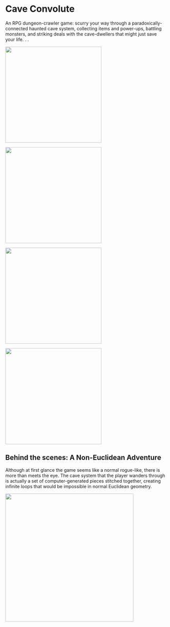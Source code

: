 # Cave Convolute
An RPG dungeon-crawler game: scurry your way through a paradoxically-connected haunted cave system, collecting items and power-ups, battling monsters, and striking deals with the cave-dwellers that might just save your life. . . 

<div>
 <img src="https://user-images.githubusercontent.com/22968625/63205823-1350cf80-c05f-11e9-98a7-ec2d727302dc.png" 
height="300">
  
 <img src="https://user-images.githubusercontent.com/22968625/63205829-2a8fbd00-c05f-11e9-9905-e8805f567c9d.png" 
height="300">
</div>

<div>
<img src="https://user-images.githubusercontent.com/22968625/63205834-354a5200-c05f-11e9-8960-f038e813b581.png" 
height="300">

<img src="https://user-images.githubusercontent.com/22968625/63205837-41ceaa80-c05f-11e9-891d-b6d579083800.png" 
height="300">
</div>

## Behind the scenes: A Non-Euclidean Adventure
Although at first glance the game seems like a normal rogue-like, there is more than meets the eye. The cave system that the player wanders through is actually a set of computer-generated pieces stitched together, creating infinite loops that would be impossible in normal Euclidean geometry.

<img src="https://user-images.githubusercontent.com/22968625/63205588-835d5680-c05b-11e9-8bfc-c10d10da9f94.png" 
height="400">
